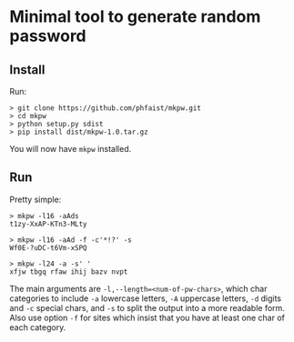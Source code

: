Minimal tool to generate random password
========================================

Install
-------

Run:

    > git clone https://github.com/phfaist/mkpw.git
    > cd mkpw
    > python setup.py sdist
    > pip install dist/mkpw-1.0.tar.gz

You will now have `mkpw` installed.


Run
---

Pretty simple:

    > mkpw -l16 -aAds
    t1zy-XxAP-KTn3-MLty

    > mkpw -l16 -aAd -f -c'*!?' -s
    Wf0E-?uDC-t6Vm-xSPQ

    > mkpw -l24 -a -s' '
    xfjw tbgq rfaw ihij bazv nvpt

The main arguments are `-l,--length=<num-of-pw-chars>`, which char categories to
include `-a` lowercase letters, `-A` uppercase letters, `-d` digits and `-c`
special chars, and `-s` to split the output into a more readable form. Also use
option `-f` for sites which insist that you have at least one char of each
category.
